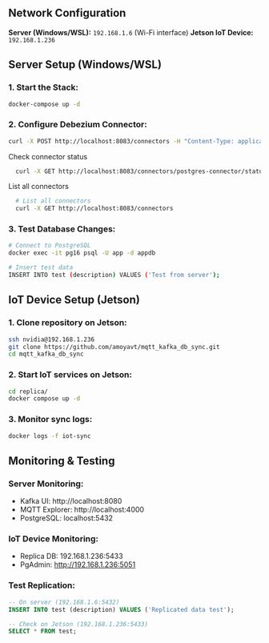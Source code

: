 ## Network Configuration

**Server (Windows/WSL):** `192.168.1.6` (Wi-Fi interface)
**Jetson IoT Device:** `192.168.1.236`

## Server Setup (Windows/WSL)

### 1. Start the Stack:
```bash
docker-compose up -d
```

### 2. Configure Debezium Connector:
```bash
curl -X POST http://localhost:8083/connectors -H "Content-Type: application/json" -d @services/kafkaconnect/debezium-connector-config.json
```

Check connector status
```bash
  curl -X GET http://localhost:8083/connectors/postgres-connector/status
```
List all connectors
```bash
  # List all connectors
  curl -X GET http://localhost:8083/connectors
```

### 3. Test Database Changes:
```bash
# Connect to PostgreSQL
docker exec -it pg16 psql -U app -d appdb

# Insert test data
INSERT INTO test (description) VALUES ('Test from server');
```

## IoT Device Setup (Jetson)

### 1. Clone repository on Jetson:
```bash
ssh nvidia@192.168.1.236
git clone https://github.com/amoyavt/mqtt_kafka_db_sync.git
cd mqtt_kafka_db_sync
```

### 2. Start IoT services on Jetson:
```bash
cd replica/
docker compose up -d
```

### 3. Monitor sync logs:
```bash
docker logs -f iot-sync
```

## Monitoring & Testing

### Server Monitoring:
- Kafka UI: http://localhost:8080
- MQTT Explorer: http://localhost:4000
- PostgreSQL: localhost:5432

### IoT Device Monitoring:
- Replica DB: 192.168.1.236:5433
- PgAdmin: http://192.168.1.236:5051

### Test Replication:
```sql
-- On server (192.168.1.6:5432)
INSERT INTO test (description) VALUES ('Replicated data test');

-- Check on Jetson (192.168.1.236:5433)  
SELECT * FROM test;
```